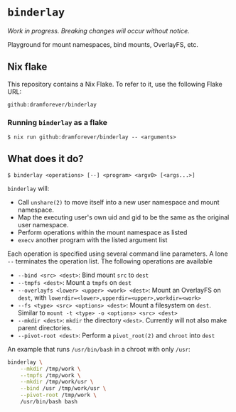 # `binderlay`

*Work in progress. Breaking changes will occur without notice.*

Playground for mount namespaces, bind mounts, OverlayFS, etc.

## Nix flake

This repository contains a Nix Flake. To refer to it, use the following Flake URL:

```
github:dramforever/binderlay
```

### Running `binderlay` as a flake

```
$ nix run github:dramforever/binderlay -- <arguments>
```

## What does it do?

```
$ binderlay <operations> [--] <program> <argv0> [<args...>]
```

`binderlay` will:

- Call `unshare(2)` to move itself into a new user namespace and mount namespace.
- Map the executing user's own uid and gid to be the same as the original user namespace.
- Perform operations within the mount namespace as listed
- `execv` another program with the listed argument list

Each operation is specified using several command line parameters. A lone `--` terminates the operation list. The following operations are available

- `--bind <src> <dest>`: Bind mount `src` to `dest`
- `--tmpfs <dest>`: Mount a `tmpfs` on `dest`
- `--overlayfs <lower> <upper> <work> <dest>`: Mount an OverlayFS on `dest`, with `lowerdir=<lower>,upperdir=<upper>,workdir=<work>`
- `--fs <type> <src> <options> <dest>`: Mount a filesystem on `dest`. Similar to `mount -t <type> -o <options> <src> <dest>`
- `--mkdir <dest>`: `mkdir` the directory `<dest>`. Currently will not also make parent directories.
- `--pivot-root <dest>`: Perform a `pivot_root(2)` and `chroot` into `dest`

An example that runs `/usr/bin/bash` in a chroot with only `/usr`:

```bash
binderlay \
    --mkdir /tmp/work \
    --tmpfs /tmp/work \
    --mkdir /tmp/work/usr \
    --bind /usr /tmp/work/usr \
    --pivot-root /tmp/work \
    /usr/bin/bash bash
```
